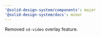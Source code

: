 ```yaml
---
'@solid-design-system/components': major
'@solid-design-system/docs': minor
---
```


Removed `sd-video` overlay feature.

